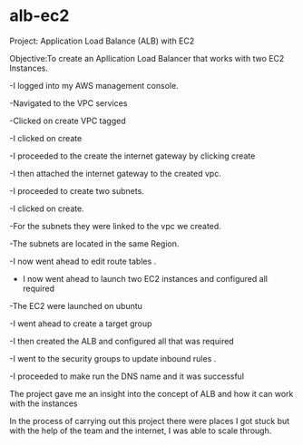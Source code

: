 # alb-ec2


Project: Application Load Balance (ALB) with EC2




Objective:To create an Apllication Load Balancer that works with two EC2 Instances.




-I logged into my AWS management console.




-Navigated to the VPC services




-Clicked on create VPC tagged





-I clicked on create





-I proceeded to the create the internet gateway by clicking create





-I then attached the internet gateway to the created vpc.





-I proceeded to create two subnets.





-I clicked on create.





-For the subnets they were linked to the vpc we created.





-The subnets are located in the same Region.





-I now went ahead to edit  route  tables .




- I now went ahead to launch two EC2 instances and configured all required




-The EC2 were launched on ubuntu





-I went ahead to create a target group




-I then created the ALB and configured all that was required




-I went to the security groups to update inbound rules .




-I proceeded to make run the DNS name and it was successful




The project gave me an insight into the concept of ALB and how it can work with the instances






In the process of carrying out this project there were places I got stuck but with the help of the team and the internet, I was able to scale through.

